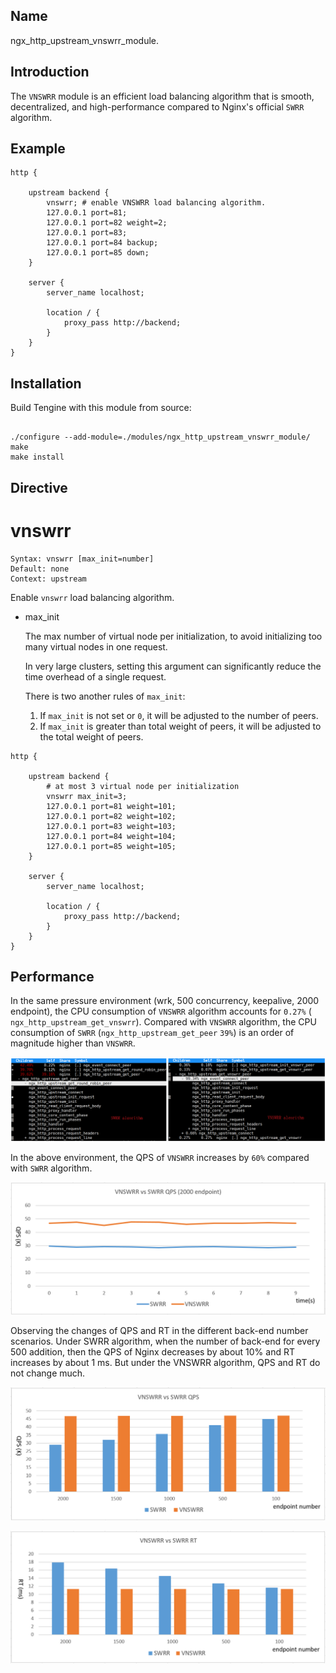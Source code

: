 
## Name

ngx_http_upstream_vnswrr_module.


## Introduction

The `VNSWRR` module is an efficient load balancing algorithm that is smooth, decentralized, and high-performance compared to Nginx's official `SWRR` algorithm.


## Example

```
http {

    upstream backend {
        vnswrr; # enable VNSWRR load balancing algorithm.
        127.0.0.1 port=81;
        127.0.0.1 port=82 weight=2;
        127.0.0.1 port=83;
        127.0.0.1 port=84 backup;
        127.0.0.1 port=85 down;
    }
    
    server {
        server_name localhost;
        
        location / {
            proxy_pass http://backend;
        }
    }
}

```
    
## Installation

Build Tengine with this module from source:

```

./configure --add-module=./modules/ngx_http_upstream_vnswrr_module/
make
make install

```
    

## Directive

vnswrr
=======
```
Syntax: vnswrr [max_init=number]
Default: none
Context: upstream
```

Enable `vnswrr` load balancing algorithm. 

- max_init

    The max number of virtual node per initialization, to avoid initializing too many virtual nodes in one request.
    
    In very large clusters, setting this argument can significantly reduce the time overhead of a single request.

    There is two another rules of `max_init`:
    1. If `max_init` is not set or `0`, it will be adjusted to the number of peers.
    2. If `max_init` is greater than total weight of peers, it will be adjusted to the total weight of peers.

```
http {

    upstream backend {
        # at most 3 virtual node per initialization
        vnswrr max_init=3;
        127.0.0.1 port=81 weight=101;
        127.0.0.1 port=82 weight=102;
        127.0.0.1 port=83 weight=103;
        127.0.0.1 port=84 weight=104;
        127.0.0.1 port=85 weight=105;
    }
    
    server {
        server_name localhost;
        
        location / {
            proxy_pass http://backend;
        }
    }
}
```

## Performance


In the same pressure environment (wrk, 500 concurrency, keepalive, 2000 endpoint), the CPU consumption of `VNSWRR` algorithm accounts for `0.27%` ( `ngx_http_upstream_get_vnswrr`).
Compared with `VNSWRR` algorithm, the CPU consumption of `SWRR` (`ngx_http_upstream_get_peer` `39%`) is an order of magnitude higher than `VNSWRR`.


![image](/docs/image/vnswrr_vs_swrr_fhot.png)

In the above environment, the QPS of `VNSWRR` increases by `60%` compared with `SWRR` algorithm.


![image](/docs/image/vnswrr_vs_swrr_2000.png)


Observing the changes of QPS and RT in the different back-end number scenarios. 
Under SWRR algorithm, when the number of back-end for every 500 addition, then the QPS of Nginx decreases by about 10% and RT increases by about 1 ms. But under the VNSWRR algorithm, QPS and RT do not change much.


![image](/docs/image/vnswrr_vs_swrr_qps.png)

![image](/docs/image/vnswrr_vs_swrr_rt.png)

